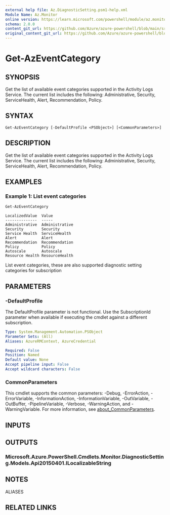 ```yaml
---
external help file: Az.DiagnosticSetting.psm1-help.xml
Module Name: Az.Monitor
online version: https://learn.microsoft.com/powershell/module/az.monitor/get-azeventcategory
schema: 2.0.0
content_git_url: https://github.com/Azure/azure-powershell/blob/main/src/Monitor/Monitor/help/Get-AzEventCategory.md
original_content_git_url: https://github.com/Azure/azure-powershell/blob/main/src/Monitor/Monitor/help/Get-AzEventCategory.md
---
```


# Get-AzEventCategory

## SYNOPSIS
Get the list of available event categories supported in the Activity Logs Service.
The current list includes the following: Administrative, Security, ServiceHealth, Alert, Recommendation, Policy.

## SYNTAX

```
Get-AzEventCategory [-DefaultProfile <PSObject>] [<CommonParameters>]
```

## DESCRIPTION
Get the list of available event categories supported in the Activity Logs Service.
The current list includes the following: Administrative, Security, ServiceHealth, Alert, Recommendation, Policy.

## EXAMPLES

### Example 1: List event categories
```powershell
Get-AzEventCategory
```

```output
LocalizedValue  Value
--------------  -----
Administrative  Administrative
Security        Security
Service Health  ServiceHealth
Alert           Alert
Recommendation  Recommendation
Policy          Policy
Autoscale       Autoscale
Resource Health ResourceHealth
```

List event categories, these are also supported diagnostic setting categories for subscription

## PARAMETERS

### -DefaultProfile
The DefaultProfile parameter is not functional.
Use the SubscriptionId parameter when available if executing the cmdlet against a different subscription.

```yaml
Type: System.Management.Automation.PSObject
Parameter Sets: (All)
Aliases: AzureRMContext, AzureCredential

Required: False
Position: Named
Default value: None
Accept pipeline input: False
Accept wildcard characters: False
```

### CommonParameters
This cmdlet supports the common parameters: -Debug, -ErrorAction, -ErrorVariable, -InformationAction, -InformationVariable, -OutVariable, -OutBuffer, -PipelineVariable, -Verbose, -WarningAction, and -WarningVariable. For more information, see [about_CommonParameters](http://go.microsoft.com/fwlink/?LinkID=113216).

## INPUTS

## OUTPUTS

### Microsoft.Azure.PowerShell.Cmdlets.Monitor.DiagnosticSetting.Models.Api20150401.ILocalizableString

## NOTES

ALIASES

## RELATED LINKS
